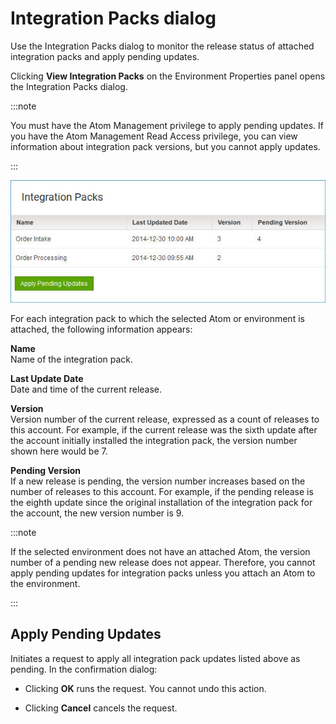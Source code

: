 # Integration Packs dialog 

<head>
  <meta name="guidename" content="Integration"/>
  <meta name="context" content="GUID-485b9626-6a74-4eba-af11-da9527ad4e5a"/>
</head>


Use the Integration Packs dialog to monitor the release status of attached integration packs and apply pending updates.

Clicking **View Integration Packs** on the Environment Properties panel opens the Integration Packs dialog.

:::note

You must have the Atom Management privilege to apply pending updates. If you have the Atom Management Read Access privilege, you can view information about integration pack versions, but you cannot apply updates.

:::


![Integration Packs](../Images/manage-ps-integration-packs_3076426d-33cf-4d45-80b5-28951a56bb68.jpg)

For each integration pack to which the selected Atom or environment is attached, the following information appears:

**Name**  
Name of the integration pack.

**Last Update Date**  
Date and time of the current release.

**Version**  
Version number of the current release, expressed as a count of releases to this account. For example, if the current release was the sixth update after the account initially installed the integration pack, the version number shown here would be 7.

**Pending Version**  
If a new release is pending, the version number increases based on the number of releases to this account. For example, if the pending release is the eighth update since the original installation of the integration pack for the account, the new version number is 9.

:::note

If the selected environment does not have an attached Atom, the version number of a pending new release does not appear. Therefore, you cannot apply pending updates for integration packs unless you attach an Atom to the environment.

:::

## Apply Pending Updates 

Initiates a request to apply all integration pack updates listed above as pending. In the confirmation dialog:

-   Clicking **OK** runs the request. You cannot undo this action.

-   Clicking **Cancel** cancels the request.